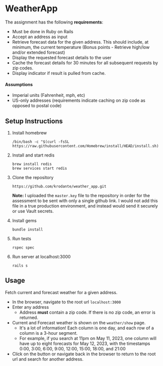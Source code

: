 
# WeatherApp

The assignment has the following <strong>requirements</strong>:
* Must be done in Ruby on Rails
* Accept an address as input
* Retrieve forecast data for the given address. This should include, at minimum, the current temperature (Bonus points - Retrieve high/low and/or extended forecast)
* Display the requested forecast details to the user
* Cache the forecast details for 30 minutes for all subsequent requests by zip codes.
* Display indicator if result is pulled from cache.

#### Assumptions
* Imperial units (Fahrenheit, mph, etc)
* US-only addresses (requirements indicate caching on zip code as opposed to postal code)

## Setup Instructions

1. Install homebrew
	```
	/bin/bash -c "$(curl -fsSL https://raw.githubusercontent.com/Homebrew/install/HEAD/install.sh)"
	```
2. Install and start redis
	```
	brew install redis
	brew services start redis
	```
3. Clone the repository
	```
	https://github.com/krodante/weather_app.git
	```
	<strong>Note:</strong> I uploaded the `master.key` file to the repository in order for the assessment to be sent with only a single github link. I would not add this file in a true production environment, and instead would send it securely or use Vault secrets.

4. Install gems
	```
	bundle install
	```
5. Run tests
	```
	rspec spec
	```
6. Run server at localhost:3000
	```
	rails s
	```

## Usage
Fetch current and forecast weather for a given address.
* In the browser, navigate to the root url `localhost:3000`
* Enter any address
	* Address <strong>must</strong> contain a zip code. If there is no zip code, an error is returned.
* Current and Forecast weather is shown on the `weather/show` page.
	* It's a lot of information! Each column is one day, and each row of a column is a 3-hour segment.
	* For example, if you search at 11pm on May 11, 2023, one column will have up to eight forecasts for May 12, 2023, with the timestamps 0:00, 3:00, 6:00, 9:00, 12:00, 15:00, 18:00, and 21:00
* Click on the button or navigate back in the browser to return to the root url and search for another address.

